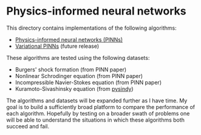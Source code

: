 # Physics-informed neural networks

This directory contains implementations of the following algorithms:

- [Physics-informed neural networks (PINNs)](https://www.sciencedirect.com/science/article/pii/S0021999118307125)
- [Variational PINNs](https://arxiv.org/abs/1912.00873) (future release)

These algorithms are tested using the following datasets:

- Burgers' shock formation (from PINN paper)
- Nonlinear Schrodinger equation (from PINN paper)
- Incompressible Navier-Stokes equation (from PINN paper)
- Kuramoto-Sivashinsky equation (from [pysindy](https://pysindy.readthedocs.io/))

The algorithms and datasets will be expanded further as I have time. 
My goal is to build a sufficiently broad platform to compare the performance of each algorithm. 
Hopefully by testing on a broader swath of problems one will be able to understand 
the situations in which these algorithms both succeed and fail.